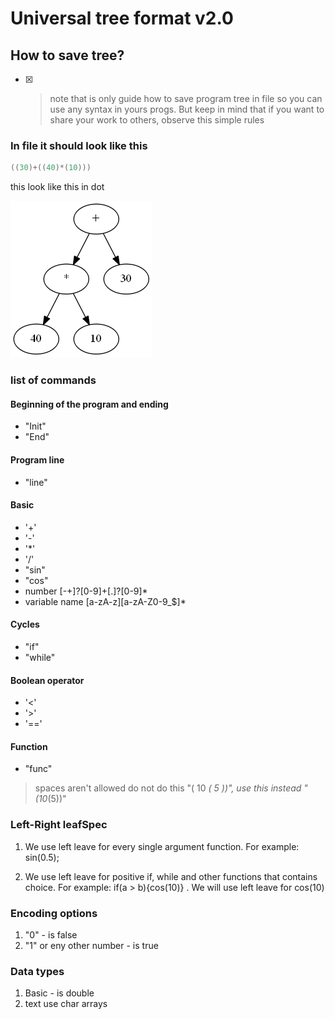 # Universal tree format v2.0

## How to save tree?

- [x] >note that is only guide how to save program tree in file so you can use any syntax in yours progs. But keep in mind that if you want to share your work to others, observe this simple rules

### In file it should look like this

```c
((30)+((40)*(10)))
```

this look like this in dot

![tree sample](picture.png)

### list of commands

#### Beginning of the program and ending

* "Init"
* "End"

#### Program line

* "line"
  
#### Basic

* '+'
* '-'
* '*'
* '/'
* "sin"
* "cos"
* number [-+]?[0-9]+[.]?[0-9]*
* variable name [a-zA-z][a-zA-Z0-9_$]*

#### Cycles

* "if"
* "while"

#### Boolean operator

* '<'
* \'>'
* '=='

#### Function

* "func"

>spaces aren't allowed
>do not do this "( 10 *( 5 ))", use this instead "(10*(5))"

### Left-Right leafSpec

1. We use left leave for every single argument function. For example: sin(0.5);

2. We use left leave for positive if, while and other functions that contains choice. For example: if(a > b){cos(10)} . We will use left leave for cos(10)

### Encoding options

1. "0" - is false
2. "1" or eny other number  - is true

### Data types

1. Basic - is double
2. text use char arrays